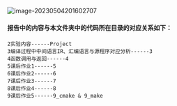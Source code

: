 ![image-20230504201602707](C:\Users\xjh03\AppData\Roaming\Typora\typora-user-images\image-20230504201602707.png)

#### 报告中的内容与本文件夹中的代码所在目录的对应关系如下：

```
2实验内容------Project
3编译过程中中间语言IR、汇编语言与源程序对应分析------3
4函数调用与返回------4
5课后作业1------5
6课后作业2------6
7课后作业3------7
8课后作业4------8
9课后作业5------9_cmake & 9_make
```

